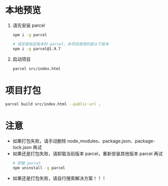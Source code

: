 # 本地预览

1. 请先安装 parcel

    ```bash
    npm i -g parcel

    # 或安装指定版本的 parcel，本项目使用的是以下版本
    npm i -g parcel@1.9.7
    ```

2. 启动项目

    ```bash
    parcel src/index.html
    ```

# 项目打包

```bash
parcel build src/index.html --public-url .
```

# 注意

- 如果打包失败，请手动删除 node_modules、package.json、package-lock.json 再试
- 如果还是打包失败，请卸载当前版本 parcel，重新安装其他版本 parcel 再试
    ```bash
    # 卸载 parcel
    npm uninstall -g parcel
    ```
- 如果还是打包失败，请自行搜索解决方案！！！